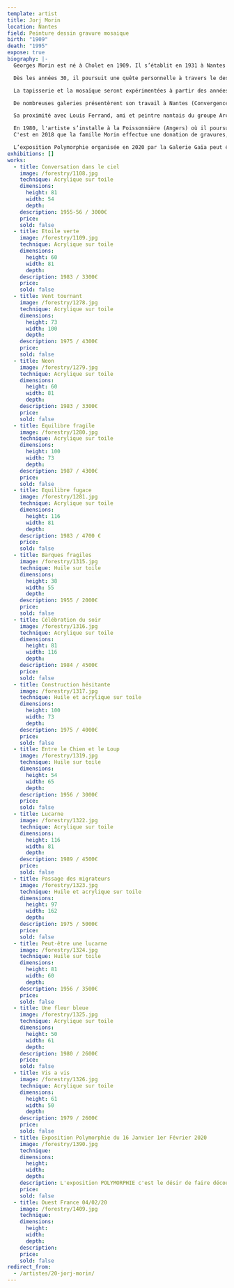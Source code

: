 ```yaml
---
template: artist
title: Jorj Morin
location: Nantes
field: Peinture dessin gravure mosaique
birth: "1909"
death: "1995"
expose: true
biography: |-
  Georges Morin est né à Cholet en 1909. Il s’établit en 1931 à Nantes en tant que graphiste indépendant puis exercera comme dessinateur publicitaire jusqu’au milieu des années 60 doté d'un style clair, épuré et teinté humour, pour la Biscuiterie Nantaise, Cassegrain, Cinzano, Petit Navire, Decré…

  Dès les années 30, il poursuit une quête personnelle à travers le dessin, la peinture et en 1947 la gravure. Morin devient un membre actif du groupe d’artistes nantais Archipel.

  La tapisserie et la mosaïque seront expérimentées à partir des années 50 et donneront place à la fin des années 60 au monumental avec une trentaine d’installations dans des écoles et lycées principalement.

  De nombreuses galeries présentèrent son travail à Nantes (Convergence), Paris (La Demeure), Lyon ( L’œil écoute). Par ailleurs, Morin organisera également des expositions personnelles à Bruxelles, Essen-Werden, Hamburg, Augsburg, Köln.

  Sa proximité avec Louis Ferrand, ami et peintre nantais du groupe Archipel sera concrétisée par une exposition commune au château des ducs de Bretagne en 1991.

  En 1980, l'artiste s’installe à la Poissonnière (Angers) où il poursuit son œuvre de peintre et de graveur, jusqu’à son décès le 13 Mai 1995.
  C'est en 2018 que la famille Morin effectue une donation de gravures, au Musée des Arts de Nantes.

  L’exposition Polymorphie organisée en 2020 par la Galerie Gaïa peut être définie par bien des termes, mais celui de rétrospective n'en fait pas partie. Ainsi, il s'agit du désir de faire découvrir à un public non familier à l'art de Morin comme il est passionnant de regarder un artiste se confronter à des supports différents et qui offrent des contraintes jubilatoires. Qu’importe les dates de ces œuvres passées, car au présent, ses lignes claires et cette palette de couleurs nous font intimement vibrer.
exhibitions: []
works:
  - title: Conversation dans le ciel
    image: /forestry/1108.jpg
    technique: Acrylique sur toile
    dimensions:
      height: 81
      width: 54
      depth: 
    description: 1955-56 / 3000€
    price: 
    sold: false
  - title: Etoile verte
    image: /forestry/1109.jpg
    technique: Acrylique sur toile
    dimensions:
      height: 60
      width: 81
      depth: 
    description: 1983 / 3300€
    price: 
    sold: false
  - title: Vent tournant
    image: /forestry/1278.jpg
    technique: Acrylique sur toile
    dimensions:
      height: 73
      width: 100
      depth: 
    description: 1975 / 4300€
    price: 
    sold: false
  - title: Neon
    image: /forestry/1279.jpg
    technique: Acrylique sur toile
    dimensions:
      height: 60
      width: 81
      depth: 
    description: 1983 / 3300€
    price: 
    sold: false
  - title: Equilibre fragile
    image: /forestry/1280.jpg
    technique: Acrylique sur toile
    dimensions:
      height: 100
      width: 73
      depth: 
    description: 1987 / 4300€
    price: 
    sold: false
  - title: Equilibre fugace
    image: /forestry/1281.jpg
    technique: Acrylique sur toile
    dimensions:
      height: 116
      width: 81
      depth: 
    description: 1983 / 4700 € 
    price: 
    sold: false
  - title: Barques fragiles 
    image: /forestry/1315.jpg
    technique: Huile sur toile
    dimensions:
      height: 38
      width: 55
      depth: 
    description: 1955 / 2000€
    price: 
    sold: false
  - title: Célébration du soir
    image: /forestry/1316.jpg
    technique: Acrylique sur toile
    dimensions:
      height: 81
      width: 116
      depth: 
    description: 1984 / 4500€
    price: 
    sold: false
  - title: Construction hésitante
    image: /forestry/1317.jpg
    technique: Huile et acrylique sur toile
    dimensions:
      height: 100
      width: 73
      depth: 
    description: 1975 / 4000€
    price: 
    sold: false
  - title: Entre le Chien et le Loup
    image: /forestry/1319.jpg
    technique: Huile sur toile
    dimensions:
      height: 54
      width: 65
      depth: 
    description: 1956 / 3000€
    price: 
    sold: false
  - title: Lucarne
    image: /forestry/1322.jpg
    technique: Acrylique sur toile
    dimensions:
      height: 116
      width: 81
      depth: 
    description: 1989 / 4500€
    price: 
    sold: false
  - title: Passage des migrateurs
    image: /forestry/1323.jpg
    technique: Huile et acrylique sur toile
    dimensions:
      height: 97
      width: 162
      depth: 
    description: 1975 / 5000€
    price: 
    sold: false
  - title: Peut-être une lucarne
    image: /forestry/1324.jpg
    technique: Huile sur toile
    dimensions:
      height: 81
      width: 60
      depth: 
    description: 1956 / 3500€
    price: 
    sold: false
  - title: Une fleur bleue
    image: /forestry/1325.jpg
    technique: Acrylique sur toile
    dimensions:
      height: 50
      width: 61
      depth: 
    description: 1980 / 2600€
    price: 
    sold: false
  - title: Vis a vis
    image: /forestry/1326.jpg
    technique: Acrylique sur toile
    dimensions:
      height: 61
      width: 50
      depth: 
    description: 1979 / 2600€
    price: 
    sold: false
  - title: Exposition Polymorphie du 16 Janvier 1er Février 2020
    image: /forestry/1390.jpg
    technique: 
    dimensions:
      height: 
      width: 
      depth: 
    description: L'exposition POLYMORPHIE c'est le désir de faire découvrir à ceux qui ne connaissent pas l'artiste nantais Jorj Morin, comme il est passionnant de regarder un artiste se confronter à des supports différents qui offrent des contraintes jubilatoires. Découvrir ses peintures, ses gravures mais aussi des gouaches, des stèles et des tapisseries, où la ligne claire et la palette de couleurs nous font intimement vibrer.
    price: 
    sold: false
  - title: Ouest France 04/02/20
    image: /forestry/1409.jpg
    technique: 
    dimensions:
      height: 
      width: 
      depth: 
    description: 
    price: 
    sold: false
redirect_from:
  - /artistes/20-jorj-morin/
---
```

